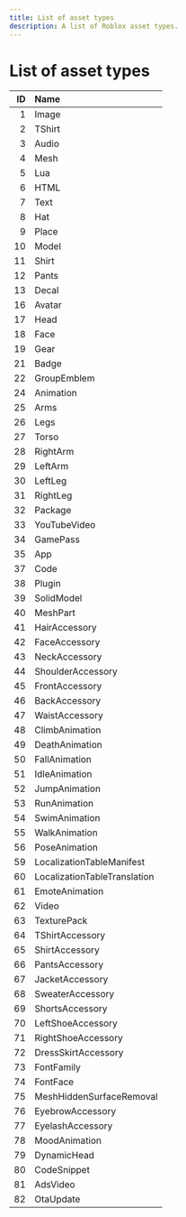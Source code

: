 ```yaml
---
title: List of asset types
description: A list of Roblox asset types.
---
```


# List of asset types

| ID  | Name                         |
| --: | :--------------------------- |
| 1   | Image                        |
| 2   | TShirt                       |
| 3   | Audio                        |
| 4   | Mesh                         |
| 5   | Lua                          |
| 6   | HTML                         |
| 7   | Text                         |
| 8   | Hat                          |
| 9   | Place                        |
| 10  | Model                        |
| 11  | Shirt                        |
| 12  | Pants                        |
| 13  | Decal                        |
| 16  | Avatar                       |
| 17  | Head                         |
| 18  | Face                         |
| 19  | Gear                         |
| 21  | Badge                        |
| 22  | GroupEmblem                  |
| 24  | Animation                    |
| 25  | Arms                         |
| 26  | Legs                         |
| 27  | Torso                        |
| 28  | RightArm                     |
| 29  | LeftArm                      |
| 30  | LeftLeg                      |
| 31  | RightLeg                     |
| 32  | Package                      |
| 33  | YouTubeVideo                 |
| 34  | GamePass                     |
| 35  | App                          |
| 37  | Code                         |
| 38  | Plugin                       |
| 39  | SolidModel                   |
| 40  | MeshPart                     |
| 41  | HairAccessory                |
| 42  | FaceAccessory                |
| 43  | NeckAccessory                |
| 44  | ShoulderAccessory            |
| 45  | FrontAccessory               |
| 46  | BackAccessory                |
| 47  | WaistAccessory               |
| 48  | ClimbAnimation               |
| 49  | DeathAnimation               |
| 50  | FallAnimation                |
| 51  | IdleAnimation                |
| 52  | JumpAnimation                |
| 53  | RunAnimation                 |
| 54  | SwimAnimation                |
| 55  | WalkAnimation                |
| 56  | PoseAnimation                |
| 59  | LocalizationTableManifest    |
| 60  | LocalizationTableTranslation |
| 61  | EmoteAnimation               |
| 62  | Video                        |
| 63  | TexturePack                  |
| 64  | TShirtAccessory              |
| 65  | ShirtAccessory               |
| 66  | PantsAccessory               |
| 67  | JacketAccessory              |
| 68  | SweaterAccessory             |
| 69  | ShortsAccessory              |
| 70  | LeftShoeAccessory            |
| 71  | RightShoeAccessory           |
| 72  | DressSkirtAccessory          |
| 73  | FontFamily                   |
| 74  | FontFace                     |
| 75  | MeshHiddenSurfaceRemoval     |
| 76  | EyebrowAccessory             |
| 77  | EyelashAccessory             |
| 78  | MoodAnimation                |
| 79  | DynamicHead                  |
| 80  | CodeSnippet                  |
| 81  | AdsVideo                     |
| 82  | OtaUpdate                    |
